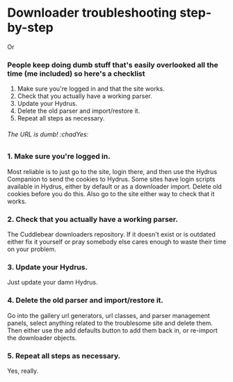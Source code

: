 # Downloader troubleshooting step-by-step
Or
### People keep doing dumb stuff that's easily overlooked all the time (me included) so here's a checklist

1. Make sure you're logged in and that the site works.
2. Check that you actually have a working parser.
3. Update your Hydrus.
4. Delete the old parser and import/restore it.
5. Repeat all steps as necessary.

###### The URL is dumb! :chadYes:

### 1. Make sure you're logged in.
Most reliable is to just go to the site, login there, and then use the Hydrus Companion to send the cookies to Hydrus. Some sites have login scripts available in Hydrus, either by default or as a downloader import. Delete old cookies before you do this. Also go to the site either way to check that it works.

### 2. Check that you actually have a working parser.
The Cuddlebear downloaders repository. If it doesn't exist or is outdated either fix it yourself or pray somebody else cares enough to waste their time on your problem.

### 3. Update your Hydrus.
Just update your damn Hydrus.

### 4. Delete the old parser and import/restore it.
Go into the gallery url generators, url classes, and parser management panels, select anything related to the troublesome site and delete them. Then either use the add defaults button to add them back in, or re-import the downloader objects.

### 5. Repeat all steps as necessary.
Yes, really.